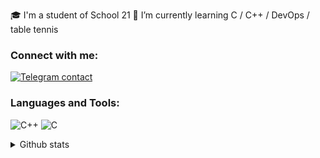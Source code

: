 🎓 I'm a student of School 21 
🏓 I’m currently learning C / C++ / DevOps / table tennis

### Connect with me:
[![Telegram contact][telegram_badge]][telegram_link]

### Languages and Tools:
![C++](https://img.shields.io/badge/C%2B%2B-00599C?style=for-the-badge&logo=C%2B%2B&logoColor=white)
![C](https://img.shields.io/badge/C-A8B9CC?style=for-the-badge&logo=c&logoColor=white)


<details>
<summary>Github stats</summary>
<img align="left" alt="codeSTACKr's GitHub Stats" src="https://github-readme-stats.vercel.app/api?username=konovalovtim&show_icons=true&hide_border=false&title_color=ff652f&icon_color=FFE400&bg_color=09131B&text_color=ffffff&border_color=0c1a25" />
</details>

[telegram_link]: https://t.me/KonovalovTim
[telegram_badge]: https://img.shields.io/badge/Telegram-2CA5E0?style=for-the-badge&logo=telegram&logoColor=white "Telegram contact"

